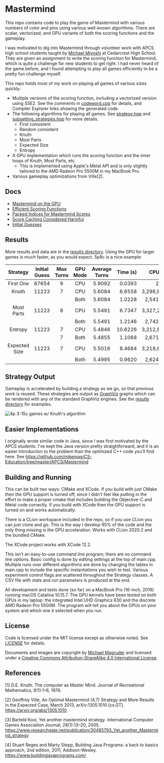 # Mastermind

This repo contains code to play the game of Mastermind with various numbers of color and pins using various well-known 
algorithms. There are scalar, vectorized, and GPU variants of both the scoring functions and the gameplay.

I was motivated to dig into Mastermind through volunteer work with APCS high school students taught 
by [Michael Miyoshi](https://github.com/MichaelTMiyoshi) at Cedarcrest High School. They are given an assignment to write the scoring
function for Mastermind, which is quite a challenge for new students to get right. I had never heard of the game before,
and I found attempting to play all games efficiently to be a pretty fun challenge myself.

This repo holds most of my work on playing all games of various sizes quickly:

- Multiple versions of the scoring function, including a vectorized version using SSE2. See the comments in [codeword.cpp](codeword.cpp)
for details, and Compiler Explorer links showing the generated code.
- The following algorithms for playing all games. See [strategy.hpp](strategy.hpp) and [subsetting_strategies.hpp](subsetting_strategies.hpp) for more details.
  - First consistent
  - Random consistent
  - Knuth
  - Most Parts
  - Expected Size
  - Entropy
 - A GPU implementation which runs the scoring function and the inner loops of Knuth, Most Parts, etc.
   - This is implemented using Apple's Metal API and is only slightly tailored to the AMD Radeon Pro 5500M in my MacBook Pro.
 - Various gameplay optimizations from Ville[2].

## Docs

* [Mastermind on the GPU](docs/Mastermind_on_the_GPU.md)
* [Efficient Scoring Functions](docs/Scoring_Functions.md)
* [Packed Indices for Mastermind Scores](docs/Score_Ordinals.md)
* [Score Caching Considered Harmful](docs/Score_Cache.md)
* [Initial Guesses](docs/initial_guesses/Initial_Guesses.md)

## Results

More results and data are in the [results directory](results/). 
Using the GPU for larger games is much faster, as you would expect. 5p8c is a nice example:

|Strategy|Initial Guess|Max Turns|GPU Mode|Average Turns|Time (s)|CPU Scores|GPU Scores|GPU Kernels
|:---:|:---:|:---:|:---:|:---:|---:|---:|---:|:---:|
|First One|87654|9|CPU|5.9092|0.0393|2,596,79|
|Knuth|11223|7|CPU|5.6084|6.6558|3,296,841,082|
| | | |Both|5.6084|1.0228| 2,541,260.00|3,455,090,688|2,824|
|Most Parts|11223|8|CPU|5.5491|6.7347|3,327,257,765|
| | | |Both|5.5491|1.2146| 2,742,071.00|3,471,933,440|2,795|
|Entropy|11223|7|CPU|5.4846|10.6226|3,212,855,854|
| | |7|Both|5.4855|1.1068| 2,671,408.00|3,359,539,200|2,523|
|Expected Size|11223|7|CPU|5.5016|8.4684|3,218,686,624|
| | | |Both|5.4995|0.9620| 2,624,778.00|3,358,359,552|2,550|

## Strategy Output

Gameplay is accelerated by building a strategy as we go, so that previous work is reused. These strategies are output
as [GraphViz](https://graphviz.org/) graphs which can be rendered with any of the standard GraphViz engines. 
See the [results directory](results/) for examples.

![4p 3-15c games w/ Knuth's algorithm](results/mastermind_strategy_knuth_4p.gif)

## Easier Implementations

I originally wrote similar code in Java, since I was first motivated by the APCS students. I've kept the Java version
pretty straightforward, and it is an easier introduction to the problem than the optimized C++ code you'll find here.
See https://github.com/mikemag/CS-Education/tree/master/APCS/Mastermind

## Building and Running

This can be built two ways: CMake and XCode. If you build with just CMake then the GPU support is turned off, since I
didn't feel like putting in the effort to make a proper cmake that includes building the Objective-C and Metal code
correctly. If you build with XCode then the GPU support is turned on and works automatically.

There is a CLion workspace included in the repo, so if you use CLion you can just clone and go. This is the way I 
develop 95% of the code and the only thing missing is the GPU acceleration. Works with CLion 2020.2 and the bundled CMake.

The XCode project works with XCode 12.2.

This isn't an easy-to-use command line program; there are no command line options.
Basic config is done by editing settings at the top of main.cpp. Multiple runs over different algorithms are done by changing
the tables in main.cpp to include the specific instantiations you wish to test.
Various experiment control flags are scattered throughout the Strategy classes.
A CSV file with stats and run parameters is produced at the end.

All development and tests done (so far) on a MacBook Pro (16-inch, 2019) running macOS Catalina 10.15.7. The GPU kernels
have been tested on both GPUs in my laptop: the integrated Intel UHD Graphics 630 and the discrete AMD Radeon Pro 5500M.
The program will tell you about the GPUs on your system and which one it selected when you run.

## License

Code is licensed under the MIT license except as otherwise noted.
See [LICENSE](https://github.com/mikemag/Mastermind/blob/master/LICENSE) for details.

Documents and images are copyright by [Michael Magruder](https://github.com/mikemag) and licensed under a 
[Creative Commons Attribution-ShareAlike 4.0 International License](http://creativecommons.org/licenses/by-sa/4.0/).

## References

[1] D.E. Knuth. The computer as Master Mind. Journal of Recreational Mathematics, 9(1):1–6, 1976.

[2] Geoffroy Ville, An Optimal Mastermind (4,7) Strategy and More Results in the Expected Case, March 2013, arXiv:1305.1010 [cs.GT]. https://arxiv.org/abs/1305.1010

[3] Barteld Kooi, Yet another mastermind strategy. International Computer Games Association Journal, 28(1):13–20, 2005. https://www.researchgate.net/publication/30485793_Yet_another_Mastermind_strategy

[4] Stuart Reges and Marty Stepp, Building Java Programs: a back to basics approach, 2nd edition, 2011, Addison-Wesley. https://www.buildingjavaprograms.com/
  